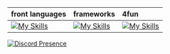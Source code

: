 | front languages | frameworks | 4fun |
| :- | :- | :- |
| [![My Skills](https://skills.thijs.gg/icons?i=html,css,js,php)](https://skillicons.dev) | [![My Skills](https://skills.thijs.gg/icons?i=tailwindcss,babel)](https://skillicons.dev) | [![My Skills](https://skills.thijs.gg/icons?i=py,ts,nodejs)](https://skillicons.dev) |

[![Discord Presence](https://lanyard.cnrad.dev/api/1022302605428404315?borderRadius=20px&bg=000000&hideDiscrim=true)](https://discord.com/users/1022302605428404315)
